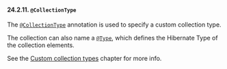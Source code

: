 #### 24.2.11. `@CollectionType`

<div class="paragraph">

The [`@CollectionType`](https://docs.jboss.org/hibernate/orm/5.2/javadocs/org/hibernate/annotations/CollectionType.html) annotation is used to specify a custom collection type.

</div>
<div class="paragraph">

The collection can also name a [`@Type`](#annotations-hibernate-type), which defines the Hibernate Type of the collection elements.

</div>
<div class="paragraph">

See the [Custom collection types](#collections-custom) chapter for more info.

</div>
</div>
<div class="sect3">


